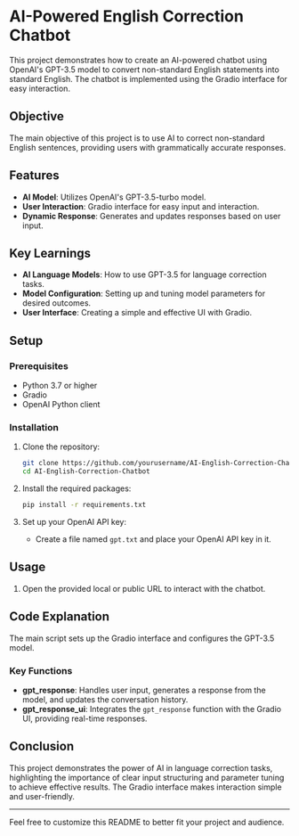 # AI-Powered English Correction Chatbot

This project demonstrates how to create an AI-powered chatbot using OpenAI's GPT-3.5 model to convert non-standard English statements into standard English. The chatbot is implemented using the Gradio interface for easy interaction.

## Objective

The main objective of this project is to use AI to correct non-standard English sentences, providing users with grammatically accurate responses.

## Features

- **AI Model**: Utilizes OpenAI's GPT-3.5-turbo model.
- **User Interaction**: Gradio interface for easy input and interaction.
- **Dynamic Response**: Generates and updates responses based on user input.

## Key Learnings

- **AI Language Models**: How to use GPT-3.5 for language correction tasks.
- **Model Configuration**: Setting up and tuning model parameters for desired outcomes.
- **User Interface**: Creating a simple and effective UI with Gradio.

## Setup

### Prerequisites

- Python 3.7 or higher
- Gradio
- OpenAI Python client

### Installation

1. Clone the repository:
    ```sh
    git clone https://github.com/yourusername/AI-English-Correction-Chatbot.git
    cd AI-English-Correction-Chatbot
    ```

2. Install the required packages:
    ```sh
    pip install -r requirements.txt
    ```

3. Set up your OpenAI API key:
    - Create a file named `gpt.txt` and place your OpenAI API key in it.

## Usage

1. Open the provided local or public URL to interact with the chatbot.

## Code Explanation

The main script sets up the Gradio interface and configures the GPT-3.5 model.

### Key Functions

- **gpt_response**: Handles user input, generates a response from the model, and updates the conversation history.
- **gpt_response_ui**: Integrates the `gpt_response` function with the Gradio UI, providing real-time responses.


## Conclusion

This project demonstrates the power of AI in language correction tasks, highlighting the importance of clear input structuring and parameter tuning to achieve effective results. The Gradio interface makes interaction simple and user-friendly.

---

Feel free to customize this README to better fit your project and audience.
